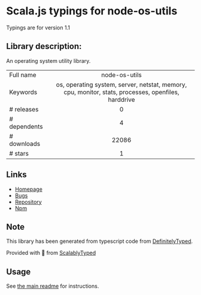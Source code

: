 
# Scala.js typings for node-os-utils

Typings are for version 1.1

## Library description:
An operating system utility library.

|                    |                 |
| ------------------ | :-------------: |
| Full name          | node-os-utils |
| Keywords           | os, operating system, server, netstat, memory, cpu, monitor, stats, processes, openfiles, harddrive |
| # releases         | 0 |
| # dependents       | 4 |
| # downloads        | 22086 |
| # stars            | 1 |

## Links
- [Homepage](https://github.com/SunilWang/node-os-utils#readme)
- [Bugs](https://github.com/SunilWang/node-os-utils/issues)
- [Repository](https://github.com/SunilWang/node-os-utils)
- [Npm](https://www.npmjs.com/package/node-os-utils)
    


## Note
This library has been generated from typescript code from [DefinitelyTyped](https://definitelytyped.org).

Provided with :purple_heart: from [ScalablyTyped](https://github.com/oyvindberg/ScalablyTyped)

## Usage
See [the main readme](../../readme.md) for instructions.


